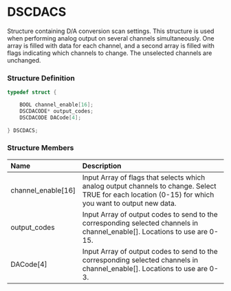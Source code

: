 # DSCDACS

Structure containing D/A conversion scan settings. This structure is used when performing analog output on several channels simultaneously. One array is filled with data for each channel, and a second array is filled with flags indicating which channels to change. The unselected channels are unchanged.

### Structure Definition

```c
typedef struct {

    BOOL channel_enable[16];
    DSCDACODE* output_codes;
    DSCDACODE DACode[4];
    
} DSCDACS;
```

### Structure Members

| Name | Description |
| :--- | :--- |
| channel\_enable\[16\] | Input Array of flags that selects which analog output channels to change. Select TRUE for each location \(0-15\) for which you want to output new data. |
| output\_codes | Input Array of output codes to send to the corresponding selected channels in channel\_enable\[\]. Locations to use are 0-15. |
| DACode\[4\] | Input Array of output codes to send to the corresponding selected channels in channel\_enable\[\]. Locations to use are 0-3. |

